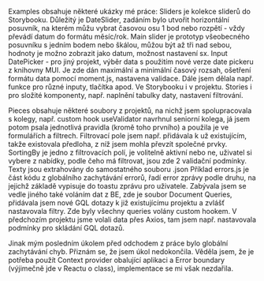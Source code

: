 Examples obsahuje některé ukázky mé práce:
Sliders je kolekce sliderů do Storybooku. Důležitý je DateSlider, zadáním bylo utvořit horizontální posuvník, na kterém můžu vybrat časovou osu 1 bod nebo rozpětí - vždy převádí datum do formátu měsíc/rok.
Main slider je prototyp všeobecného posuvníku s jedním bodem nebo škálou, můžou být až tři nad sebou, hodnoty je možno zobrazit jako datum, možnost nastavení sx.
Input DatePicker - pro jiný projekt, výběr data s použitím nové verze date pickeru z knihovny MUI. Je zde dán maximální a minimální časový rozsah, ošetření formátu data pomocí moment.js,
nastavena validace. Dále jsem dělala např. funkce pro různé inputy, tlačítka apod. Ve Storybooku i v projektu. Stories i pro složité komponenty, např. naplnění tabulky daty, nastavení filtrování. 

Pieces obsahuje některé soubory z projektů, na nichž jsem spolupracovala s kolegy, např. custom hook useValidator navrhnul seniorní kolega, já jsem potom psala jednotlivá pravidla (kromě toho prvního) a použila je ve formulářích a filtrech.
Filtrovací pole jsem např. přidávala k už existujícím, takže existovala předloha, z níž jsem mohla převzít společné prvky.
SortingBy je jedno z filtrovacích polí, je volitelně aktivní nebo ne, uživatel si vybere z nabídky, podle čeho má filtrovat, jsou zde 2 validační podmínky. Texty jsou extrahovány do samostatného souboru .json
Příklad errors.js je část kódu z globálního zachytávání errorů, řadí error zprávy podle druhu, na jejichž základě vypisuje do toastu zprávu pro uživatele.
Zabývala jsem se vedle jiného také voláním dat z BE, zde je soubor Document Queries, přidávala jsem nové GQL dotazy k již existujícímu projektu a zvlášť nastavovala filtry. Zde byly všechny queries volány custom hookem.
V předchozím projektu jsme volali data přes Axios, tam jsem např. nastavovala podmínky pro skládání GQL dotazů.

Jinak mým posledním úkolem před odchodem z práce bylo globální zachytávání chyb. Přiznám se, že jsem úkol nedokončila. Věděla jsem, že je potřeba použít Context provider obalující aplikaci a Error boundary (výjimečně jde v Reactu o class), implementace se mi však nezdařila.

